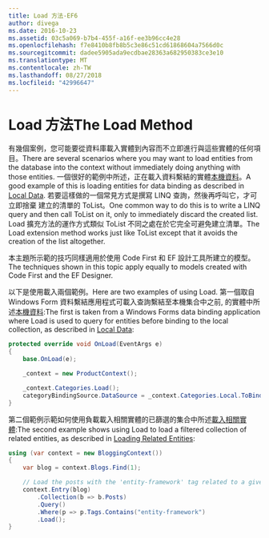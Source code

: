 ```yaml
---
title: Load 方法-EF6
author: divega
ms.date: 2016-10-23
ms.assetid: 03c5a069-b7b4-455f-a16f-ee3b96cc4e28
ms.openlocfilehash: f7e8410b8fb8b5c3e86c51cd61868604a7566d0c
ms.sourcegitcommit: dadee5905ada9ecdbae28363a682950383ce3e10
ms.translationtype: MT
ms.contentlocale: zh-TW
ms.lasthandoff: 08/27/2018
ms.locfileid: "42996647"
---
```

# <a name="the-load-method"></a><span data-ttu-id="24ccb-102">Load 方法</span><span class="sxs-lookup"><span data-stu-id="24ccb-102">The Load Method</span></span>
<span data-ttu-id="24ccb-103">有幾個案例，您可能要從資料庫載入實體到內容而不立即進行與這些實體的任何項目。</span><span class="sxs-lookup"><span data-stu-id="24ccb-103">There are several scenarios where you may want to load entities from the database into the context without immediately doing anything with those entities.</span></span> <span data-ttu-id="24ccb-104">一個很好的範例中所述，正在載入資料繫結的實體[本機資料](~/ef6/querying/local-data.md)。</span><span class="sxs-lookup"><span data-stu-id="24ccb-104">A good example of this is loading entities for data binding as described in [Local Data](~/ef6/querying/local-data.md).</span></span> <span data-ttu-id="24ccb-105">若要這樣做的一個常見方式是撰寫 LINQ 查詢，然後再呼叫它，才可立即捨棄 建立的清單的 ToList。</span><span class="sxs-lookup"><span data-stu-id="24ccb-105">One common way to do this is to write a LINQ query and then call ToList on it, only to immediately discard the created list.</span></span> <span data-ttu-id="24ccb-106">Load 擴充方法的運作方式類似 ToList 不同之處在於它完全可避免建立清單。</span><span class="sxs-lookup"><span data-stu-id="24ccb-106">The Load extension method works just like ToList except that it avoids the creation of the list altogether.</span></span>  

<span data-ttu-id="24ccb-107">本主題所示範的技巧同樣適用於使用 Code First 和 EF 設計工具所建立的模型。</span><span class="sxs-lookup"><span data-stu-id="24ccb-107">The techniques shown in this topic apply equally to models created with Code First and the EF Designer.</span></span>  

<span data-ttu-id="24ccb-108">以下是使用載入兩個範例。</span><span class="sxs-lookup"><span data-stu-id="24ccb-108">Here are two examples of using Load.</span></span> <span data-ttu-id="24ccb-109">第一個取自 Windows Form 資料繫結應用程式可載入查詢繫結至本機集合中之前, 的實體中所述[本機資料](~/ef6/querying/local-data.md):</span><span class="sxs-lookup"><span data-stu-id="24ccb-109">The first is taken from a Windows Forms data binding application where Load is used to query for entities before binding to the local collection, as described in [Local Data](~/ef6/querying/local-data.md):</span></span>  

``` csharp
protected override void OnLoad(EventArgs e)
{
    base.OnLoad(e);

    _context = new ProductContext();

    _context.Categories.Load();
    categoryBindingSource.DataSource = _context.Categories.Local.ToBindingList();
}
```  

<span data-ttu-id="24ccb-110">第二個範例示範如何使用負載載入相關實體的已篩選的集合中所述[載入相關實體](~/ef6/querying/related-data.md):</span><span class="sxs-lookup"><span data-stu-id="24ccb-110">The second example shows using Load to load a filtered collection of related entities, as described in [Loading Related Entities](~/ef6/querying/related-data.md):</span></span>  

``` csharp
using (var context = new BloggingContext())
{
    var blog = context.Blogs.Find(1);

    // Load the posts with the 'entity-framework' tag related to a given blog
    context.Entry(blog)
        .Collection(b => b.Posts)
        .Query()
        .Where(p => p.Tags.Contains("entity-framework")
        .Load();
}
```  
